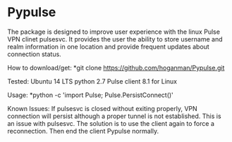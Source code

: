 # Pypulse

The package is designed to improve user experience with the linux Pulse VPN clinet pulsesvc. It provides the user the ability to store username and realm information in one location and provide frequent updates about connection status.

How to download/get:
 *git clone https://github.com/hoganman/Pypulse.git

Tested:
  Ubuntu 14 LTS
  python 2.7
  Pulse client 8.1 for Linux

Usage:
 *python -c 'import Pulse; Pulse.PersistConnect()'

Known Issues:
 If pulsesvc is closed without exiting properly, VPN connection will persist although a proper tunnel is not established. This is an issue with pulsesvc. The solution is to use the client again to force a reconnection. Then end the client Pypulse normally.

